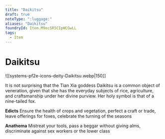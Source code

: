 ```yaml
---
title: "Daikitsu"
draft: true
noteType: ":luggage:"
aliases: "Daikitsu"
foundryId: Item.M9ecSR5CIpWCGwLL
tags:
  - Item
---
```


# Daikitsu
![[systems-pf2e-icons-deity-Daikitsu.webp|150]]

It is not surprising that the Tian Xia goddess Daikitsu is a common object of veneration, given that she has the everyday subjects of rice, agriculture, and craftsmanship under her divine purview. Her holy symbol is that of a nine-tailed fox.

**Edicts** Ensure the health of crops and vegetation, perfect a craft or trade, leave offerings for foxes, celebrate the turning of the seasons

**Anathema** Mistreat your tools, pass a beggar without giving alms, discriminate against sex workers or the lower class
